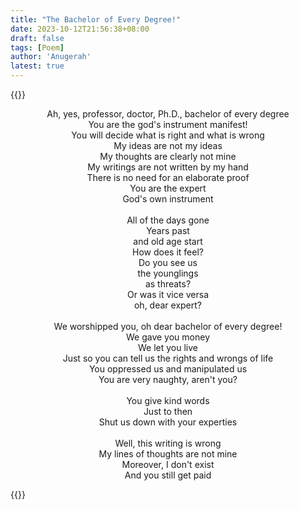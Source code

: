 ```yaml
---
title: "The Bachelor of Every Degree!"
date: 2023-10-12T21:56:38+08:00
draft: false
tags: [Poem]
author: 'Anugerah'
latest: true
---
```

{{<rawhtml>}}

<p style="text-align: center;">
Ah, yes, professor, doctor, Ph.D., bachelor of every degree
<br>
You are the god's instrument manifest!
<br>
You will decide what is right and what is wrong
<br>
My ideas are not my ideas
<br>
My thoughts are clearly not mine
<br>
My writings are not written by my hand
<br>
There is no need for an elaborate proof
<br>
You are the expert
<br>
God's own instrument
<br>
<br>
All of the days gone
<br>
Years past
<br>
and old age start
<br>
How does it feel?
<br>
Do you see us
<br>
the younglings
<br>
as threats?
<br>
Or was it vice versa
<br>
oh, dear expert?
<br>
<br>
We worshipped you, oh dear bachelor of every degree!
<br>
We gave you money
<br>
We let you live
<br>
Just so you can tell us the rights and wrongs of life
<br>
You oppressed us and manipulated us
<br>
You are very naughty, aren't you?
<br>
<br>
You give kind words
<br>
Just to then
<br>
Shut us down with your experties
<br>
<br>
Well, this writing is wrong
<br>
My lines of thoughts are not mine
<br>
Moreover, I don't exist
<br>
And you still get paid
</p>
{{</rawhtml>}}